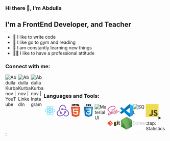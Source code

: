 ### Hi there 👋, I'm Abdulla



## I'm a FrontEnd Developer, and Teacher
- 💪 I like to write code
- 🎉 I like go to gym and reading
- 🥅 I am constantly learning new things
- 🤹🏽 I like to have a professional attitude

### Connect with me:


[<img align="left" alt="AbdullaKurbanov | YouTube" width="40px" src="https://cdn.jsdelivr.net/npm/simple-icons@v3/icons/telegram.svg" />][telegram]
[<img align="left" alt="AbdullaKurbanov | LinkedIn" width="40px" src="https://cdn.jsdelivr.net/npm/simple-icons@v3/icons/twitter.svg" />][twitter]
[<img align="left" alt="AbdullaKurbanov | Instagram" width="40px" src="https://cdn.jsdelivr.net/npm/simple-icons@v3/icons/instagram.svg" />][instagram]

<br />
<br />

### Languages and Tools:
<img align="left" alt="React" width="40px" src="https://raw.githubusercontent.com/github/explore/80688e429a7d4ef2fca1e82350fe8e3517d3494d/topics/react/react.png" />
<img align="left" alt="Redux" width="40px" src="https://raw.githubusercontent.com/github/explore/80688e429a7d4ef2fca1e82350fe8e3517d3494d/topics/redux/redux.png" />
<img align="left" alt="HTML5" width="40px" src="https://raw.githubusercontent.com/github/explore/80688e429a7d4ef2fca1e82350fe8e3517d3494d/topics/html/html.png" />
<img align="left" alt="CSS3" width="40px" src="https://raw.githubusercontent.com/github/explore/80688e429a7d4ef2fca1e82350fe8e3517d3494d/topics/css/css.png" />
<img align="left" alt="Material UI" width="40px" src="https://camo.githubusercontent.com/43f56294f7a5a6bc79b1a417447b6d152b32036d091682d16dbb863f23844f31/68747470733a2f2f617661746172732e6d64732e79616e6465782e6e65742f693f69643d36373733303739346539353539626333383732666465633037633461666437342d353631363039332d696d616765732d7468756d6273266e3d3133266578703d31" />
<img align="left" alt="Sass" width="40px" src="https://raw.githubusercontent.com/github/explore/80688e429a7d4ef2fca1e82350fe8e3517d3494d/topics/sass/sass.png" />
<img align="left" alt="Visual Studio Code" width="40px" src="https://raw.githubusercontent.com/github/explore/80688e429a7d4ef2fca1e82350fe8e3517d3494d/topics/visual-studio-code/visual-studio-code.png" />
<img align="left" alt="SQL" width="40px" src="https://camo.githubusercontent.com/bff818edfc210d8d7a668efee818c4c5a32019c91551114d829f41f6d5857acf/68747470733a2f2f63646e2d696d616765732d312e6d656469756d2e636f6d2f6d61782f313032342f312a36545671767a766574426770466c55495574783051412e6a706567" />

<img align="left" alt="JavaScript" width="40px" src="https://raw.githubusercontent.com/github/explore/80688e429a7d4ef2fca1e82350fe8e3517d3494d/topics/javascript/javascript.png" />
<img align="left" alt="Git" width="40px" src="https://raw.githubusercontent.com/github/explore/80688e429a7d4ef2fca1e82350fe8e3517d3494d/topics/git/git.png" />
<img align="left" alt="Node.js" width="40px" src="https://raw.githubusercontent.com/github/explore/80688e429a7d4ef2fca1e82350fe8e3517d3494d/topics/nodejs/nodejs.png" />
<img align="left" alt="Express" width="40px" src="https://raw.githubusercontent.com/github/explore/80688e429a7d4ef2fca1e82350fe8e3517d3494d/topics/express/express.png" />



<br />
<br />


<details>
  <summary>:zap: Statistics:</summary>
   <img align="left" alt="codeSTACKr's GitHub Stats" src="https://github-readme-stats.vercel.app/api/top-langs/?username=Abdillah05&langs_count=8&layout=compact" />
    <br />
    <img align="left" alt="codeSTACKr's GitHub Stats" src="https://github-readme-stats.vercel.app/api?username=Abdillah05&show_icons=true" />
</details>

[telegram]: https://t.me/chutPokocaniy
[instagram]: https://www.instagram.com/kkurbanov/
[twitter]: https://www.twitter.com


